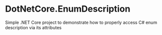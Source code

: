 # DotNetCore.EnumDescription
Simple .NET Core project to demonstrate how to properly access C# enum description via its attributes
